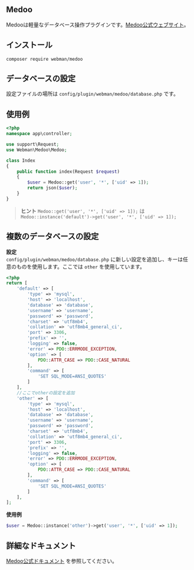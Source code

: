 ## Medoo

Medooは軽量なデータベース操作プラグインです。[Medoo公式ウェブサイト](https://medoo.in/)。

## インストール
`composer require webman/medoo`

## データベースの設定
設定ファイルの場所は `config/plugin/webman/medoo/database.php` です。

## 使用例
```php
<?php
namespace app\controller;

use support\Request;
use Webman\Medoo\Medoo;

class Index
{
    public function index(Request $request)
    {
        $user = Medoo::get('user', '*', ['uid' => 1]);
        return json($user);
    }
}
```

> **ヒント**
> `Medoo::get('user', '*', ['uid' => 1]);`
> は
> `Medoo::instance('default')->get('user', '*', ['uid' => 1]);`

## 複数のデータベースの設定

**設定**  
`config/plugin/webman/medoo/database.php` に新しい設定を追加し、キーは任意のものを使用します。ここでは `other` を使用しています。

```php
<?php
return [
    'default' => [
        'type' => 'mysql',
        'host' => 'localhost',
        'database' => 'database',
        'username' => 'username',
        'password' => 'password',
        'charset' => 'utf8mb4',
        'collation' => 'utf8mb4_general_ci',
        'port' => 3306,
        'prefix' => '',
        'logging' => false,
        'error' => PDO::ERRMODE_EXCEPTION,
        'option' => [
            PDO::ATTR_CASE => PDO::CASE_NATURAL
        ],
        'command' => [
            'SET SQL_MODE=ANSI_QUOTES'
        ]
    ],
    //ここでotherの設定を追加
    'other' => [
        'type' => 'mysql',
        'host' => 'localhost',
        'database' => 'database',
        'username' => 'username',
        'password' => 'password',
        'charset' => 'utf8mb4',
        'collation' => 'utf8mb4_general_ci',
        'port' => 3306,
        'prefix' => '',
        'logging' => false,
        'error' => PDO::ERRMODE_EXCEPTION,
        'option' => [
            PDO::ATTR_CASE => PDO::CASE_NATURAL
        ],
        'command' => [
            'SET SQL_MODE=ANSI_QUOTES'
        ]
    ],
];
```

**使用例**
```php
$user = Medoo::instance('other')->get('user', '*', ['uid' => 1]);
```

## 詳細なドキュメント
[Medoo公式ドキュメント](https://medoo.in/api/select) を参照してください。
